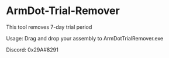 # ArmDot-Trial-Remover
This tool removes 7-day trial period

Usage: 
Drag and drop your assembly to ArmDotTrialRemover.exe 

Discord:
0x29A#8291
